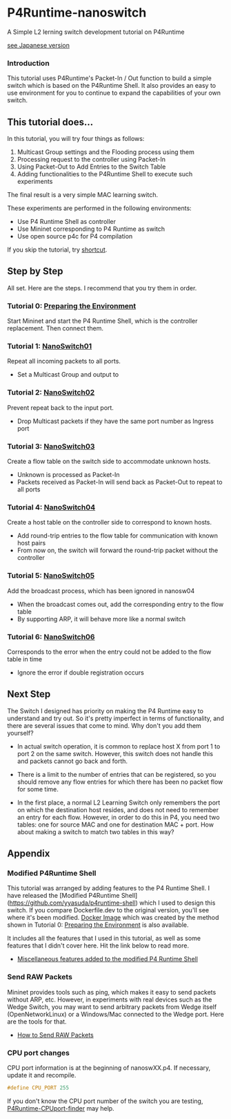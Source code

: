 # P4Runtime-nanoswitch
A Simple L2 lerning switch development tutorial on P4Runtime

[see Japanese version](docs_ja/README.md)

### Introduction

This tutorial uses P4Runtime's Packet-In / Out function to build a simple switch which is based on the P4Runtime Shell.  It also provides an easy to use environment for you to continue to expand the capabilities of your own switch.

## This tutorial does…

In this tutorial, you will try four things as follows:

1. Multicast Group settings and the Flooding process using them
2. Processing request to the controller using Packet-In
3. Using Packet-Out to Add Entries to the Switch Table
4. Adding functionalities to the P4Runtime Shell to execute such experiments

The final result is a very simple MAC learning switch.

These experiments are performed in the following environments:

- Use P4 Runtime Shell as controller
- Use Mininet corresponding to P4 Runtime as switch
- Use open source p4c for P4 compilation

If you skip the tutorial, try [shortcut](./ta_cheatsheep.md).



## Step by Step

All set. Here are the steps. I recommend that you try them in order.

### Tutorial 0: [Preparing the Environment](https://github.com/yyasuda/P4Runtime-firstbite/blob/master/t0_prepare.md)

Start Mininet and start the P4 Runtime Shell, which is the controller replacement. Then connect them.

### Tutorial 1: [NanoSwitch01](./t1_nanosw01.md)

Repeat all incoming packets to all ports.
- Set a Multicast Group and output to

### Tutorial 2: [NanoSwitch02](./t2_nanosw02.md)

Prevent repeat back to the input port.
- Drop Multicast packets if they have the same port number as Ingress port

### Tutorial 3: [NanoSwitch03](./t3_nanosw03.md)

Create a flow table on the switch side to accommodate unknown hosts.
- Unknown is processed as Packet-In
- Packets received as Packet-In will send back as Packet-Out to repeat to all ports

### Tutorial 4: [NanoSwitch04](./t4_nanosw04.md)

Create a host table on the controller side to correspond to known hosts.

- Add round-trip entries to the flow table for communication with known host pairs
- From now on, the switch will forward the round-trip packet without the controller

### Tutorial 5: [NanoSwitch05](./t5_nanosw05.md)

Add the broadcast process, which has been ignored in nanosw04

- When the broadcast comes out, add the corresponding entry to the flow table
- By supporting ARP, it will behave more like a normal switch

### Tutorial 6: [NanoSwitch06](./t6_nanosw06.md)

Corresponds to the error when the entry could not be added to the flow table in time

- Ignore the error if double registration occurs



## Next Step

The Switch I designed has priority on making the P4 Runtime easy to understand and try out. So it's pretty imperfect in terms of functionality, and there are several issues that come to mind. Why don't you add them yourself?

-  In actual switch operation, it is common to replace host X from port 1 to port 2 on the same switch. However, this switch does not handle this and packets cannot go back and forth.

- There is a limit to the number of entries that can be registered, so you should remove any flow entries for which there has been no packet flow for some time.

- In the first place, a normal L2 Learning Switch only remembers the port on which the destination host resides, and does not need to remember an entry for each flow. However, in order to do this in P4, you need two tables: one for source MAC and one for destination MAC + port. How about making a switch to match two tables in this way?



## Appendix

### Modified P4Runtime Shell

This tutorial was arranged by adding features to the P4 Runtime Shell. I have released the [Modified P4Runtime Shell] (https://github.com/yyasuda/p4runtime-shell) which I used to design this switch. If you compare Dockerfile.dev to the original version, you'll see where it's been modified. [Docker Image](https://hub.docker.com/r/yutakayasuda/p4runtime-shell-dev) which was created by the method shown in Tutorial 0: [Preparing the Environment](t0_prepare.md) is also available.

It includes all the features that I used in this tutorial, as well as some features that I didn't cover here. Hit the link below to read more.

- [Miscellaneous features added to the modified P4 Runtime Shell](ta_p4rt-sh-misc.md)

### Send RAW Packets

Mininet provides tools such as ping, which makes it easy to send packets without ARP, etc. However, in experiments with real devices such as the Wedge Switch, you may want to send arbitrary packets from Wedge itself (OpenNetworkLinux) or a Windows/Mac connected to the Wedge port. Here are the tools for that.

- [How to Send RAW Packets](ta_rawsend.md)

### CPU port changes

CPU port information is at the beginning of nanoswXX.p4. If necessary, update it and recompile.

```C++
#define CPU_PORT 255
```

If you don't know the CPU port number of the switch you are testing, [P4Runtime-CPUport-finder](https://github.com/yyasuda/P4Runtime-CPUport-finder) may help.


